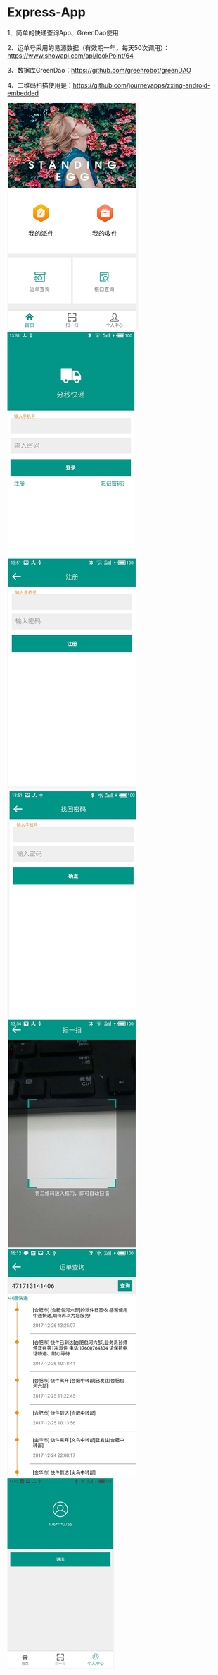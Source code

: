# Express-App
1、简单的快递查询App、GreenDao使用

2、运单号采用的易源数据（有效期一年，每天50次调用）：https://www.showapi.com/api/lookPoint/64

3、数据库GreenDao：https://github.com/greenrobot/greenDAO

4、二维码扫描使用是：https://github.com/journeyapps/zxing-android-embedded

![](https://github.com/huangshuyuan/Express-App/blob/master/imgs/1.png)
![](https://github.com/huangshuyuan/Express-App/blob/master/imgs/2.png)
![](https://github.com/huangshuyuan/Express-App/blob/master/imgs/3.png)
![](https://github.com/huangshuyuan/Express-App/blob/master/imgs/4.png)
![](https://github.com/huangshuyuan/Express-App/blob/master/imgs/5.png)
![](https://github.com/huangshuyuan/Express-App/blob/master/imgs/6.png)
![](https://github.com/huangshuyuan/Express-App/blob/master/imgs/7.png)

